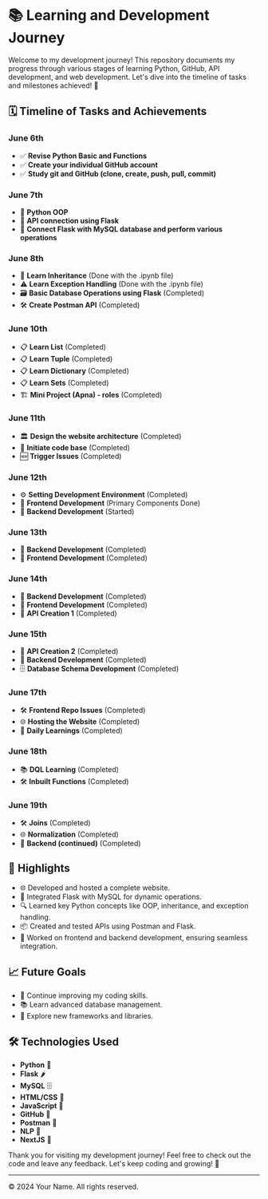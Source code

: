 # 📚 Learning and Development Journey

Welcome to my development journey! This repository documents my progress through various stages of learning Python, GitHub, API development, and web development. Let's dive into the timeline of tasks and milestones achieved! 🚀

## 🗓️ Timeline of Tasks and Achievements

### June 6th
- ✅ **Revise Python Basic and Functions**
- ✅ **Create your individual GitHub account**
- ✅ **Study git and GitHub (clone, create, push, pull, commit)**

### June 7th
- 📝 **Python OOP**
- 🔗 **API connection using Flask**
- 🔄 **Connect Flask with MySQL database and perform various operations**

### June 8th
- 📜 **Learn Inheritance** (Done with the .ipynb file)
- ⚠️ **Learn Exception Handling** (Done with the .ipynb file)
- 🗃️ **Basic Database Operations using Flask** (Completed)
- 🛠️ **Create Postman API** (Completed)

### June 10th
- 📋 **Learn List** (Completed)
- 📋 **Learn Tuple** (Completed)
- 📋 **Learn Dictionary** (Completed)
- 📋 **Learn Sets** (Completed)
- 🏗️ **Mini Project (Apna) - roles** (Completed)

### June 11th
- 🏛️ **Design the website architecture** (Completed)
- 🏁 **Initiate code base** (Completed)
- 🆕 **Trigger Issues** (Completed)

### June 12th
- ⚙️ **Setting Development Environment** (Completed)
- 🎨 **Frontend Development** (Primary Components Done)
- 🔧 **Backend Development** (Started)

### June 13th
- 🔧 **Backend Development** (Completed)
- 🎨 **Frontend Development** (Completed)

### June 14th
- 🔧 **Backend Development** (Completed)
- 🎨 **Frontend Development** (Completed)
- 🔌 **API Creation 1** (Completed)

### June 15th
- 🔌 **API Creation 2** (Completed)
- 🔧 **Backend Development** (Completed)
- 🗄️ **Database Schema Development** (Completed)

### June 17th
- 🛠️ **Frontend Repo Issues** (Completed)
- 🌐 **Hosting the Website** (Completed)
- 📆 **Daily Learnings** (Completed)

### June 18th
- 📚 **DQL Learning** (Completed)
- 🛠️ **Inbuilt Functions** (Completed)

### June 19th
- 🛠️ **Joins** (Completed)
- 🌐 **Normalization** (Completed)
- 📆 **Backend (continued)** (Completed)

## 🌟 Highlights

- 🌐 Developed and hosted a complete website.
- 🔄 Integrated Flask with MySQL for dynamic operations.
- 🔍 Learned key Python concepts like OOP, inheritance, and exception handling.
- 📦 Created and tested APIs using Postman and Flask.
- 🎨 Worked on frontend and backend development, ensuring seamless integration.

## 📈 Future Goals

- 🚀 Continue improving my coding skills.
- 📚 Learn advanced database management.
- 🌟 Explore new frameworks and libraries.

## 🛠️ Technologies Used

- **Python** 🐍
- **Flask** 🌶️
- **MySQL** 🗄️
- **HTML/CSS** 🎨
- **JavaScript** 📜
- **GitHub** 🐙
- **Postman** 🚀
- **NLP** 🚀
- **NextJS** 🚀

Thank you for visiting my development journey! Feel free to check out the code and leave any feedback. Let's keep coding and growing! 🌱

---

© 2024 Your Name. All rights reserved.
